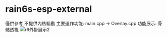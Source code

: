 # rain6s-esp-external
僅供參考  不提供內核驅動
主要運作功能:  main.cpp -> Overlay.cpp
功能展示:
  骨骼透視
  ![r6外掛展示2](https://user-images.githubusercontent.com/40891567/119218886-2090cd00-bb15-11eb-84de-c04f07e6344b.png)
